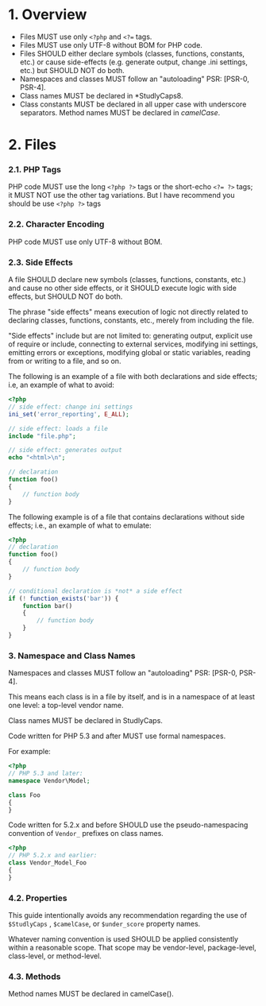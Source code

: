 # 1. Overview
- Files MUST use only ``<?php`` and `<?=` tags.
- Files MUST use only UTF-8 without BOM for PHP code.
- Files SHOULD either declare symbols (classes, functions, constants, etc.) or cause side-effects (e.g. generate output, change .ini settings, etc.) but SHOULD NOT do both.
- Namespaces and classes MUST follow an "autoloading" PSR: [PSR-0, PSR-4].
- Class names MUST be declared in *StudlyCaps8.
- Class constants MUST be declared in all upper case with underscore separators.
Method names MUST be declared in *camelCase*.


# 2. Files
### 2.1. PHP Tags
PHP code MUST use the long ```<?php ?>``` tags or the short-echo ``<?= ?>`` tags; it MUST NOT use the other tag variations.
But I have recommend you should be use ```<?php ?>``` tags
### 2.2. Character Encoding
PHP code MUST use only UTF-8 without BOM.
### 2.3. Side Effects

A file SHOULD declare new symbols (classes, functions, constants, etc.) and cause no other side effects, or it SHOULD execute logic with side effects, but SHOULD NOT do both.

The phrase "side effects" means execution of logic not directly related to declaring classes, functions, constants, etc., merely from including the file.

"Side effects" include but are not limited to: generating output, explicit use of require or include, connecting to external services, modifying ini settings, emitting errors or exceptions, modifying global or static variables, reading from or writing to a file, and so on.

The following is an example of a file with both declarations and side effects; i.e, an example of what to avoid:
```php
<?php
// side effect: change ini settings
ini_set('error_reporting', E_ALL);

// side effect: loads a file
include "file.php";

// side effect: generates output
echo "<html>\n";

// declaration
function foo()
{
    // function body
}
```
The following example is of a file that contains declarations without side effects; i.e., an example of what to emulate:

```php
<?php
// declaration
function foo()
{
    // function body
}

// conditional declaration is *not* a side effect
if (! function_exists('bar')) {
    function bar()
    {
        // function body
    }
}
```

### 3. Namespace and Class Names

Namespaces and classes MUST follow an "autoloading" PSR: [PSR-0, PSR-4].

This means each class is in a file by itself, and is in a namespace of at least one level: a top-level vendor name.

Class names MUST be declared in StudlyCaps.

Code written for PHP 5.3 and after MUST use formal namespaces.

For example:

```php
<?php
// PHP 5.3 and later:
namespace Vendor\Model;

class Foo
{
}
```

Code written for 5.2.x and before SHOULD use the pseudo-namespacing convention of ```Vendor_``` prefixes on class names.
```php
<?php
// PHP 5.2.x and earlier:
class Vendor_Model_Foo
{
}
```
### 4.2. Properties
This guide intentionally avoids any recommendation regarding the use of ```$StudlyCaps``` , ```$camelCase```, or ```$under_score``` property names.

Whatever naming convention is used SHOULD be applied consistently within a reasonable scope. That scope may be vendor-level, package-level, class-level, or method-level.

### 4.3. Methods

Method names MUST be declared in camelCase().
